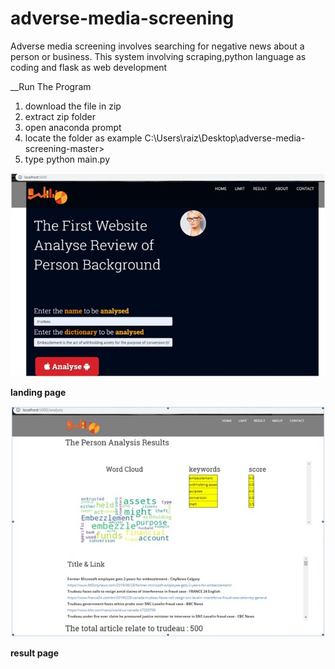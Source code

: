 # adverse-media-screening

Adverse media screening involves searching for negative news about a person or business.
This system involving  scraping,python language as coding and flask as web development

__Run The Program

1. download the file in zip
2. extract zip folder 
3. open anaconda prompt
4. locate the folder as example C:\Users\raiz\Desktop\adverse-media-screening-master>
5. type python main.py  

 ![alt tag](https://github.com/raiz06/adverse-media-screening/blob/master/static/images/landingpage.jpg)

   **landing page**


 ![alt tag](https://github.com/raiz06/adverse-media-screening/blob/master/static/images/Resultpage.jpg)
 
   **result page**
